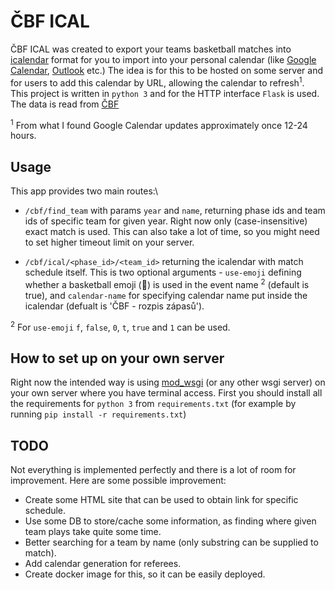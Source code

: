 # ČBF ICAL
ČBF ICAL was created to export your teams basketball matches into [icalendar](https://icalendar.org/)
format for you to import into your personal calendar
(like [Google Calendar](https://support.google.com/calendar/answer/37118), [Outlook](https://support.microsoft.com/en-us/office/import-calendars-into-outlook-8e8364e1-400e-4c0f-a573-fe76b5a2d379) etc.)
The idea is for this to be hosted on some server and for users to add this calendar by URL, allowing the calendar to refresh<sup>1</sup>.\
This project is written in `python 3` and for the HTTP interface `Flask` is used. The data is read from [ČBF](https://cbf.cz.basketball/xml-exporty/p58)

<sup>1</sup> From what I found Google Calendar updates approximately once 12-24 hours.

## Usage
This app provides two main routes:\
* `/cbf/find_team` with params `year` and `name`, returning phase ids and team ids of specific team for given year.
Right now only (case-insensitive) exact match is used. This can also take a lot of time,
so you might need to set higher timeout limit on your server.

* `/cbf/ical/<phase_id>/<team_id>` returning the icalendar with match schedule itself. This is two optional arguments -
`use-emoji` defining whether a basketball emoji (🏀) is used in the event name <sup>2</sup> (default is true), and `calendar-name` for specifying
calendar name put inside the icalendar (defualt is 'ČBF - rozpis zápasů').

<sup>2</sup> For `use-emoji` `f`, `false`, `0`, `t`, `true` and `1` can be used.

## How to set up on your own server
Right now the intended way is using [mod_wsgi](https://modwsgi.readthedocs.io/en/master/) (or any other wsgi server)
on your own server where you have terminal access.
First you should install all the requirements for `python 3` from `requirements.txt`
(for example by running `pip install -r requirements.txt`)

## TODO
Not everything is implemented perfectly and there is a lot of room for improvement. Here are some possible improvement:
* Create some HTML site that can be used to obtain link for specific schedule.
* Use some DB to store/cache some information, as finding where given team plays take quite some time.
* Better searching for a team by name (only substring can be supplied to match).
* Add calendar generation for referees.
* Create docker image for this, so it can be easily deployed.